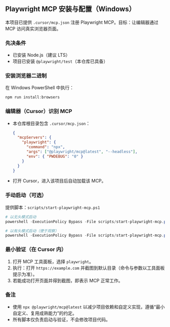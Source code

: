 ## Playwright MCP 安装与配置（Windows）

本项目已提供 `.cursor/mcp.json` 注册 Playwright MCP。目标：让编辑器通过 MCP 访问真实浏览器页面。

### 先决条件
- 已安装 Node.js（建议 LTS）
- 项目已安装 `@playwright/test`（本仓库已具备）

### 安装浏览器二进制
在 Windows PowerShell 中执行：

```powershell
npm run install:browsers
```

### 编辑器（Cursor）识别 MCP
- 本仓库根目录包含 `.cursor/mcp.json`：
  ```json
  {
    "mcpServers": {
      "playwright": {
        "command": "npx",
        "args": ["@playwright/mcp@latest", "--headless"],
        "env": { "PWDEBUG": "0" }
      }
    }
  }
  ```
- 打开 Cursor，进入该项目后自动加载该 MCP。

### 手动启动（可选）
提供脚本：`scripts/start-playwright-mcp.ps1`

```powershell
# 以无头模式启动
powershell -ExecutionPolicy Bypass -File scripts/start-playwright-mcp.ps1 -Headless

# 以有头模式启动（便于观察）
powershell -ExecutionPolicy Bypass -File scripts/start-playwright-mcp.ps1 -Headless:$false
```

### 最小验证（在 Cursor 内）
1. 打开 MCP 工具面板，选择 `playwright`。
2. 执行：打开 `https://example.com` 并截图到默认目录（命令与参数以工具面板提示为准）。
3. 若能成功打开页面并得到截图，即表示 MCP 正常工作。

### 备注
- 使用 `npx @playwright/mcp@latest` 以减少项目依赖和自定义实现，遵循“最小自定义、复用成熟能力”的约定。
- 所有脚本仅负责启动与验证，不会修改项目代码。
